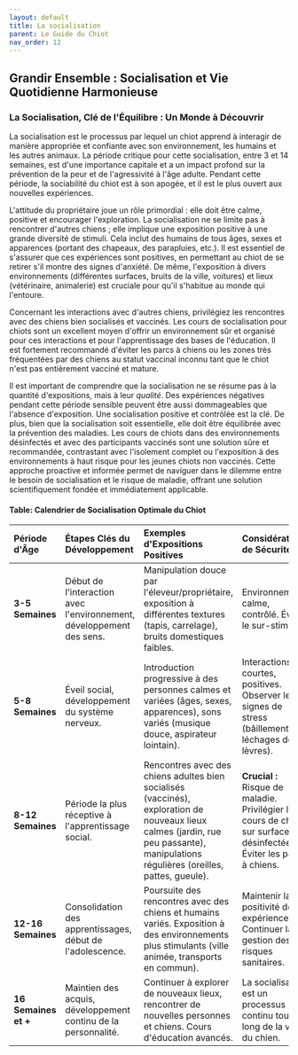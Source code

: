 ```yaml
---
layout: default
title: La socialisation
parent: Le Guide du Chiot
nav_order: 12
---
```


## **Grandir Ensemble : Socialisation et Vie Quotidienne Harmonieuse**

### **La Socialisation, Clé de l'Équilibre : Un Monde à Découvrir**

La socialisation est le processus par lequel un chiot apprend à interagir de manière appropriée et confiante avec son environnement, les humains et les autres animaux. La période critique pour cette socialisation, entre 3 et 14 semaines, est d'une importance capitale et a un impact profond sur la prévention de la peur et de l'agressivité à l'âge adulte. Pendant cette période, la sociabilité du chiot est à son apogée, et il est le plus ouvert aux nouvelles expériences.

L'attitude du propriétaire joue un rôle primordial : elle doit être calme, positive et encourager l'exploration. La socialisation ne se limite pas à rencontrer d'autres chiens ; elle implique une exposition positive à une grande diversité de stimuli. Cela inclut des humains de tous âges, sexes et apparences (portant des chapeaux, des parapluies, etc.). Il est essentiel de s'assurer que ces expériences sont positives, en permettant au chiot de se retirer s'il montre des signes d'anxiété. De même, l'exposition à divers environnements (différentes surfaces, bruits de la ville, voitures) et lieux (vétérinaire, animalerie) est cruciale pour qu'il s'habitue au monde qui l'entoure.

Concernant les interactions avec d'autres chiens, privilégiez les rencontres avec des chiens bien socialisés et vaccinés. Les cours de socialisation pour chiots sont un excellent moyen d'offrir un environnement sûr et organisé pour ces interactions et pour l'apprentissage des bases de l'éducation. Il est fortement recommandé d'éviter les parcs à chiens ou les zones très fréquentées par des chiens au statut vaccinal inconnu tant que le chiot n'est pas entièrement vacciné et mature.

Il est important de comprendre que la socialisation ne se résume pas à la quantité d'expositions, mais à leur *qualité*. Des expériences négatives pendant cette période sensible peuvent être aussi dommageables que l'absence d'exposition. Une socialisation positive et contrôlée est la clé. De plus, bien que la socialisation soit essentielle, elle doit être équilibrée avec la prévention des maladies. Les cours de chiots dans des environnements désinfectés et avec des participants vaccinés sont une solution sûre et recommandée, contrastant avec l'isolement complet ou l'exposition à des environnements à haut risque pour les jeunes chiots non vaccinés. Cette approche proactive et informée permet de naviguer dans le dilemme entre le besoin de socialisation et le risque de maladie, offrant une solution scientifiquement fondée et immédiatement applicable.

#### **Table: Calendrier de Socialisation Optimale du Chiot**

| Période d'Âge | Étapes Clés du Développement | Exemples d'Expositions Positives | Considérations de Sécurité |
| :--- | :--- | :--- | :--- |
| **3-5 Semaines** | Début de l'interaction avec l'environnement, développement des sens. | Manipulation douce par l'éleveur/propriétaire, exposition à différentes textures (tapis, carrelage), bruits domestiques faibles. | Environnement calme, contrôlé. Éviter le sur-stimulus. |
| **5-8 Semaines** | Éveil social, développement du système nerveux. | Introduction progressive à des personnes calmes et variées (âges, sexes, apparences), sons variés (musique douce, aspirateur lointain). | Interactions courtes, positives. Observer les signes de stress (bâillements, léchages de lèvres). |
| **8-12 Semaines** | Période la plus réceptive à l'apprentissage social. | Rencontres avec des chiens adultes bien socialisés (vaccinés), exploration de nouveaux lieux calmes (jardin, rue peu passante), manipulations régulières (oreilles, pattes, gueule). | **Crucial :** Risque de maladie. Privilégier les cours de chiots sur surfaces désinfectées. Éviter les parcs à chiens. |
| **12-16 Semaines** | Consolidation des apprentissages, début de l'adolescence. | Poursuite des rencontres avec des chiens et humains variés. Exposition à des environnements plus stimulants (ville animée, transports en commun). | Maintenir la positivité des expériences. Continuer la gestion des risques sanitaires. |
| **16 Semaines et \+** | Maintien des acquis, développement continu de la personnalité. | Continuer à explorer de nouveaux lieux, rencontrer de nouvelles personnes et chiens. Cours d'éducation avancés. | La socialisation est un processus continu tout au long de la vie du chien. | 
